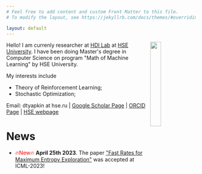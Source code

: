 ```yaml
---
# Feel free to add content and custom Front Matter to this file.
# To modify the layout, see https://jekyllrb.com/docs/themes/#overriding-theme-defaults

layout: default
---
```

<img style="float: right;" width="24%" src="https://imgur.com/ldeCCKv.png">

Hello! I am currenly researcher at [HDI Lab](https://cs.hse.ru/en/hdilab/) at [HSE University](https://www.hse.ru/en/). I have been doing Master's degree in Computer Science on program "Math of Machine Learning" by HSE University.

My interests include
* Theory of Reinforcement Learning;
* Stochastic Optimization;

Email: dtyapkin at hse.ru | [Google Scholar Page](https://scholar.google.ru/citations?user=AB23PXQAAAAJ&hl=ru) |  [ORCID Page](https://orcid.org/0000-0002-8832-7926) | [HSE webpage](https://www.hse.ru/en/staff/dtiapkin)

# News

- <span style="color:red"> :fire:New:fire: </span> **April 25th 2023**. The paper ["Fast Rates for Maximum Entropy Exploration"]((https://arxiv.org/abs/2303.08059)) was accepted at ICML-2023!